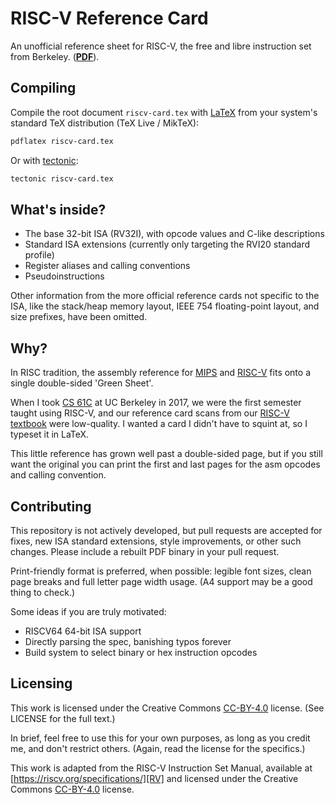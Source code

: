 # RISC-V Reference Card

An unofficial reference sheet for RISC-V, the free and libre instruction set from Berkeley. ([**PDF**][pdf]).

## Compiling

Compile the root document `riscv-card.tex` with [LaTeX][latex] from your system's
standard TeX distribution (TeX Live / MikTeX):

```sh
pdflatex riscv-card.tex
```

Or with [tectonic][tectonic]:

```sh
tectonic riscv-card.tex
```

## What's inside?

- The base 32-bit ISA (RV32I), with opcode values and C-like descriptions
- Standard ISA extensions (currently only targeting the RVI20 standard profile)
- Register aliases and calling conventions
- Pseudoinstructions

Other information from the more official reference cards not specific to the
ISA, like the stack/heap memory layout, IEEE 754 floating-point layout, and size
prefixes, have been omitted.

## Why?

In RISC tradition, the assembly reference for [MIPS][mips-green-sheet]
and [RISC-V][riscv-card] fits onto a single double-sided 'Green Sheet'.

When I took [CS 61C][cs61c] at UC Berkeley in 2017, we were the first semester taught
using RISC-V, and our reference card scans from our [RISC-V textbook][patterson-hennessy]
were low-quality. I wanted a card I didn't have to squint at, so I typeset it in LaTeX.

This little reference has grown well past a double-sided page, but if you still want
the original you can print the first and last pages for the asm opcodes and calling convention.

## Contributing

This repository is not actively developed, but pull requests are accepted for
fixes, new ISA standard extensions, style improvements, or other such changes.
Please include a rebuilt PDF binary in your pull request.

Print-friendly format is preferred, when possible: legible font sizes, clean
page breaks and full letter page width usage.
(A4 support may be a good thing to check.)

Some ideas if you are truly motivated:

- RISCV64 64-bit ISA support
- Directly parsing the spec, banishing typos forever
- Build system to select binary or hex instruction opcodes

## Licensing

This work is licensed under the Creative Commons [CC-BY-4.0][CC] license.
(See LICENSE for the full text.)

In brief, feel free to use this for your own purposes, as long as you credit
me, and don't restrict others. (Again, read the license for the specifics.)

This work is adapted from the RISC-V Instruction Set Manual, available at
[https://riscv.org/specifications/][RV] and licensed
under the Creative Commons [CC-BY-4.0][CC] license.

[pdf]: https://github.com/jameslzhu/riscv-card/releases/download/latest/riscv-card.pdf
[RV]: https://riscv.org/specifications "RISC-V spec"
[CC]: https://creativecommons.org/licenses/by/4.0/ "CC-BY-4.0"
[cs61c]: https://cs61c.org/
[patterson-hennessy]: https://www.elsevier.com/books/catalog/isbn/9780128203316
[riscv-card]: https://inst.eecs.berkeley.edu/~cs61c/resources/RISCV_Green_Sheet.pdf
[mips-green-sheet]: https://inst.eecs.berkeley.edu/~cs61c/resources/MIPS_Green_Sheet.pdf
[latex]: https://www.latex-project.org/get/
[tectonic]: https://tectonic-typesetting.github.io/en-US/

